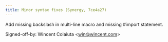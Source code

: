 ```yaml
---
title: Minor syntax fixes (Synergy, 7ce4a27)
---
```


Add missing backslash in multi-line macro and missing \#import statement.

Signed-off-by: Wincent Colaiuta &lt;win@wincent.com&gt;
